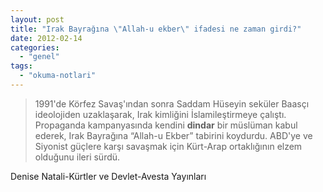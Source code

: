 ```yaml
---
layout: post
title: "Irak Bayrağına \"Allah-u ekber\" ifadesi ne zaman girdi?"
date: 2012-02-14
categories: 
  - "genel"
tags: 
  - "okuma-notlari"
---
```


> 1991'de Körfez Savaş'ından sonra Saddam Hüseyin seküler Baasçı ideolojiden uzaklaşarak, Irak kimliğini İslamileştirmeye çalıştı. Propaganda kampanyasında kendini **dindar** bir müslüman kabul ederek, Irak Bayrağına “Allah-u Ekber” tabirini koydurdu. ABD'ye ve Siyonist güçlere karşı savaşmak için Kürt-Arap ortaklığının elzem olduğunu ileri sürdü.

Denise Natali-Kürtler ve Devlet-Avesta Yayınları
